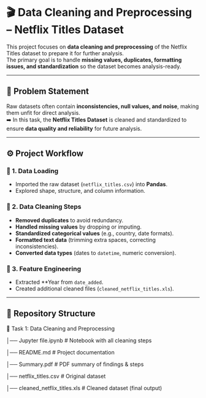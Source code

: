 # 🎬 Data Cleaning and Preprocessing – Netflix Titles Dataset  

This project focuses on **data cleaning and preprocessing** of the Netflix Titles dataset to prepare it for further analysis.  
The primary goal is to handle **missing values, duplicates, formatting issues, and standardization** so the dataset becomes analysis-ready.  

---

## 📌 Problem Statement  
Raw datasets often contain **inconsistencies, null values, and noise**, making them unfit for direct analysis.  
➡️ In this task, the **Netflix Titles Dataset** is cleaned and standardized to ensure **data quality and reliability** for future analysis.  

---

## ⚙️ Project Workflow  

### 🔹 1. Data Loading  
- Imported the raw dataset (`netflix_titles.csv`) into **Pandas**.  
- Explored shape, structure, and column information.  

### 🔹 2. Data Cleaning Steps  
- **Removed duplicates** to avoid redundancy.  
- **Handled missing values** by dropping or imputing.  
- **Standardized categorical values** (e.g., country, date formats).  
- **Formatted text data** (trimming extra spaces, correcting inconsistencies).  
- **Converted data types** (dates to `datetime`, numeric conversion).  

### 🔹 3. Feature Engineering  
- Extracted **Year from `date_added`.   
- Created additional cleaned files (`cleaned_netflix_titles.xls`).  

---

## 📂 Repository Structure  
📁 Task 1: Data Cleaning and Preprocessing

│── Jupyter file.ipynb # Notebook with all cleaning steps

│── README.md # Project documentation

│── Summary.pdf # PDF summary of findings & steps

│── netflix_titles.csv # Original dataset

│── cleaned_netflix_titles.xls # Cleaned dataset (final output)


